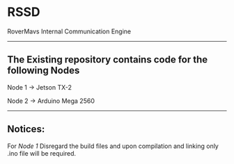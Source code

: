 # RSSD
RoverMavs Internal Communication Engine

_________________________________________________
## The Existing repository contains code for the following Nodes
Node 1 -> Jetson TX-2

Node 2 -> Arduino Mega 2560 

__________________________________________________________
## Notices:
For *Node 1* Disregard the build files and upon compilation and linking only .ino file will be required.
